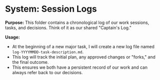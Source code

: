 # System: Session Logs

**Purpose:** This folder contains a chronological log of our work sessions, tasks, and decisions. Think of it as our shared "Captain's Log."

**Usage:**
- At the beginning of a new major task, I will create a new log file named `log-YYYYMMDD-task-description.md`.
- This log will track the initial plan, any approved changes or "forks," and the final outcome.
- This ensures we both have a persistent record of our work and can always refer back to our decisions.
